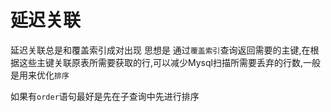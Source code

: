 # 延迟关联
延迟关联总是和覆盖索引成对出现 思想是 通过`覆盖索引`查询返回需要的主键,在根据这些主键关联原表所需要获取的行,可以减少Mysql扫描所需要丢弃的行数,一般是用来优化`排序`

如果有`order`语句最好是先在子查询中先进行排序